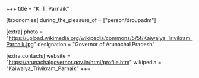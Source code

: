 +++
title = "K. T. Parnaik"

[taxonomies]
during_the_pleasure_of = ["person/droupadm"]

[extra]
photo = "https://upload.wikimedia.org/wikipedia/commons/5/5f/Kaiwalya_Trivikram_Parnaik.jpg"
designation = "Governor of Arunachal Pradesh"

[extra.contacts]
website = "https://arunachalgovernor.gov.in/html/profile.htm"
wikipedia = "Kaiwalya_Trivikram_Parnaik"
+++